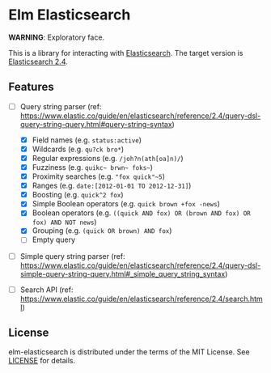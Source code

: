 # Elm Elasticsearch

**WARNING**: Exploratory face.


This is a library for interacting with
[Elasticsearch](https://www.elastic.co/products/elasticsearch).  The target
version is [Elasticsearch
2.4](https://www.elastic.co/guide/en/elasticsearch/reference/2.4/index.html).


## Features

* [ ] Query string parser (ref: https://www.elastic.co/guide/en/elasticsearch/reference/2.4/query-dsl-query-string-query.html#query-string-syntax)
  * [x] Field names (e.g. `status:active`)
  * [x] Wildcards (e.g. `qu?ck bro*`)
  * [x] Regular expressions (e.g. `/joh?n(ath[oa]n)/`)
  * [x] Fuzziness (e.g. `quikc~ brwn~ foks~`)
  * [x] Proximity searches (e.g. `"fox quick"~5`)
  * [x] Ranges (e.g. `date:[2012-01-01 TO 2012-12-31]`)
  * [x] Boosting (e.g. `quick^2 fox`)
  * [x] Simple Boolean operators (e.g. `quick brown +fox -news`)
  * [x] Boolean operators (e.g. `((quick AND fox) OR (brown AND fox) OR fox) AND NOT news`)
  * [x] Grouping (e.g. `(quick OR brown) AND fox`)
  * [ ] Empty query
* [ ] Simple query string parser (ref: https://www.elastic.co/guide/en/elasticsearch/reference/2.4/query-dsl-simple-query-string-query.html#_simple_query_string_syntax)
* [ ] Search API (ref: https://www.elastic.co/guide/en/elasticsearch/reference/2.4/search.html)


## License

elm-elasticsearch is distributed under the terms of the MIT License. See
[LICENSE](LICENSE) for details.
